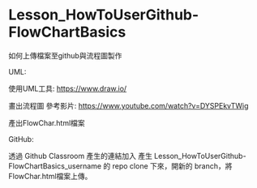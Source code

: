 # Lesson_HowToUserGithub-FlowChartBasics
如何上傳檔案至github與流程圖製作

UML:

使用UML工具: https://www.draw.io/

畫出流程圖
參考影片: https://www.youtube.com/watch?v=DYSPEkvTWig

產出FlowChar.html檔案


GitHub:

透過 Github Classroom 產生的連結加入
產生 Lesson_HowToUserGithub-FlowChartBasics_username 的 repo
clone 下來，開新的 branch，將FlowChar.html檔案上傳。






